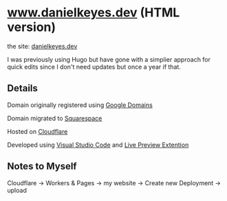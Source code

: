 # www.danielkeyes.dev (HTML version)

the site: [danielkeyes.dev](https://www.danielkeyes.dev)

I was previously using Hugo but have gone with a simplier approach for quick edits since I don't need updates but once a year if that.

## Details

Domain originally registered using [Google Domains](https://domains.google.com/)

Domain migrated to [Squarespace](https://account.squarespace.com/domains)

Hosted on [Cloudflare](https://dash.cloudflare.com/login)

Developed using [Visual Studio Code](https://code.visualstudio.com/) and [Live Preview Extention](https://marketplace.visualstudio.com/items?itemName=ms-vscode.live-server)

## Notes to Myself
Cloudflare -> Workers & Pages -> my website -> Create new Deployment -> upload

